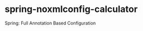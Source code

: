 spring-noxmlconfig-calculator
=============================

Spring: Full Annotation Based Configuration
